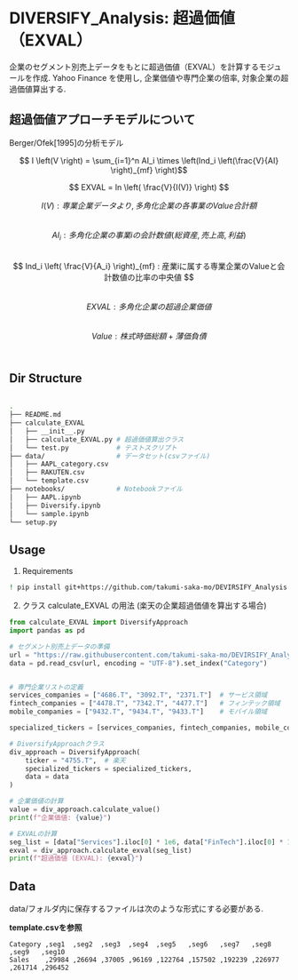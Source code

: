 # DIVERSIFY_Analysis: 超過価値（EXVAL）

企業のセグメント別売上データをもとに超過価値（EXVAL）を計算するモジュールを作成.
Yahoo Finance を使用し, 企業価値や専門企業の倍率, 対象企業の超過価値算出する.



## 超過価値アプローチモデルについて

Berger/Ofek[1995]の分析モデル

$$ I \left(V \right) = \sum_{i=1}^n AI_i \times \left(Ind_i \left(\frac{V}{AI} \right)_{mf} \right)$$


$$ EXVAL = ln \left( \frac{V}{I(V)} \right) $$

$$ I(V)  : 専業企業データより, 多角化企業の各事業のValue合計額 $$ <br>
$$ AI_i  : 多角化企業の事業iの会計数値(総資産, 売上高, 利益) $$ <br>
$$ Ind_i \left( \frac{V}{A_i} \right)_{mf}  : 産業iに属する専業企業のValueと会計数値の比率の中央値 $$ <br>
$$ EXVAL  : 多角化企業の超過企業価値 $$ <br>
$$ Value  : 株式時価総額 + 薄価負債 $$ <br>


## Dir Structure
```bash

.
├── README.md
├── calculate_EXVAL
│   ├── __init__.py
│   ├── calculate_EXVAL.py # 超過価値算出クラス
│   └── test.py            # テストスクリプト
├── data/                  # データセット(csvファイル)
│   ├── AAPL_category.csv
│   ├── RAKUTEN.csv
│   └── template.csv
├── notebooks/             # Notebookファイル
│   ├── AAPL.ipynb
│   ├── Diversify.ipynb
│   └── sample.ipynb
└── setup.py


```

## Usage

1. Requirements
```bash
! pip install git+https://github.com/takumi-saka-mo/DEVIRSIFY_Analysis.git
```

2. クラス calculate_EXVAL の用法
(楽天の企業超過価値を算出する場合)
```python
from calculate_EXVAL import DiversifyApproach
import pandas as pd

# セグメント別売上データの準備
url = "https://raw.githubusercontent.com/takumi-saka-mo/DEVIRSIFY_Analysis/main/data/RAKUTEN.csv" # HP掲載データより作成
data = pd.read_csv(url, encoding = "UTF-8").set_index("Category")


# 専門企業リストの定義
services_companies = ["4686.T", "3092.T", "2371.T"]  # サービス領域
fintech_companies = ["4478.T", "7342.T", "4477.T"]   # フィンテック領域
mobile_companies = ["9432.T", "9434.T", "9433.T"]    # モバイル領域

specialized_tickers = [services_companies, fintech_companies, mobile_companies]

# DiversifyApproachクラス
div_approach = DiversifyApproach(
    ticker = "4755.T",  # 楽天
    specialized_tickers = specialized_tickers,
    data = data
)

# 企業価値の計算
value = div_approach.calculate_value()
print(f"企業価値: {value}")

# EXVALの計算
seg_list = [data["Services"].iloc[0] * 1e6, data["FinTech"].iloc[0] * 1e6]
exval = div_approach.calculate_exval(seg_list)
print(f"超過価値 (EXVAL): {exval}")
```

## Data
data/フォルダ内に保存するファイルは次のような形式にする必要がある.


**template.csvを参照**
```csv
Category ,seg1  ,seg2  ,seg3  ,seg4  ,seg5   ,seg6   ,seg7   ,seg8   ,seg9   ,seg10
Sales    ,29984 ,26694 ,37005 ,96169 ,122764 ,157502 ,192239 ,226977 ,261714 ,296452
```



